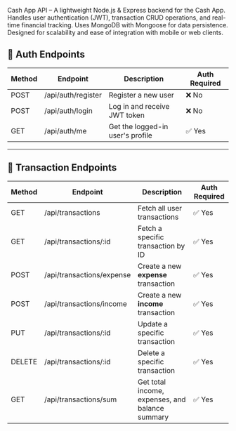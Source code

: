 Cash App API – A lightweight Node.js & Express backend for the Cash App. Handles user authentication (JWT), transaction CRUD operations, and real-time financial tracking. Uses MongoDB with Mongoose for data persistence. Designed for scalability and ease of integration with mobile or web clients.

## 🧾 Auth Endpoints

| Method | Endpoint             | Description                          | Auth Required |
|--------|----------------------|--------------------------------------|----------------|
| POST   | /api/auth/register   | Register a new user                  | ❌ No          |
| POST   | /api/auth/login      | Log in and receive JWT token         | ❌ No          |
| GET    | /api/auth/me         | Get the logged-in user's profile     | ✅ Yes         |

---

## 💸 Transaction Endpoints

| Method | Endpoint                         | Description                                     | Auth Required |
|--------|----------------------------------|-------------------------------------------------|----------------|
| GET    | /api/transactions                | Fetch all user transactions                     | ✅ Yes         |
| GET    | /api/transactions/:id            | Fetch a specific transaction by ID              | ✅ Yes         |
| POST   | /api/transactions/expense        | Create a new **expense** transaction            | ✅ Yes         |
| POST   | /api/transactions/income         | Create a new **income** transaction             | ✅ Yes         |
| PUT    | /api/transactions/:id            | Update a specific transaction                   | ✅ Yes         |
| DELETE | /api/transactions/:id            | Delete a specific transaction                   | ✅ Yes         |
| GET    | /api/transactions/sum            | Get total income, expenses, and balance summary | ✅ Yes         |
